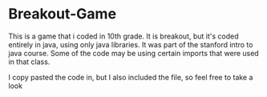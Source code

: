 # Breakout-Game

This is a game that i coded in 10th grade. It is breakout, but it's coded entirely in java, using only java libraries. It was part of the stanford
intro to java course. Some of the code may be using certain imports that were used in that class. 

I copy pasted the code in, but I also included the file, so feel free to take a look

